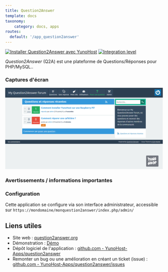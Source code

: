 ```yaml
---
title: Question2Answer
template: docs
taxonomy:
    category: docs, apps
routes:
  default: '/app_question2answer'
---
```


[![Installer Question2Answer avec YunoHost](https://install-app.yunohost.org/install-with-yunohost.svg)](https://install-app.yunohost.org/?app=question2answer) [![Integration level](https://dash.yunohost.org/integration/question2answer.svg)](https://dash.yunohost.org/appci/app/question2answer)

*Question2Answer* (Q2A) est une plateforme de Questions/Réponses pour PHP/MySQL..

### Captures d'écran

![Capture d'écran de Question2Answer](https://github.com/YunoHost-Apps/question2answer_ynh/blob/master/doc/screenshots/install_screenshot.png)

### Avertissements / informations importantes

### Configuration

Cette application se configure via son interface administrateur, accessible sur `https://mondomaine/monquestion2answer/index.php/admin/`

## Liens utiles

+ Site web : [question2answer.org](https://www.question2answer.org/)
+ Démonstration : [Démo](http://demo.question2answer.org/)
+ Dépôt logiciel de l'application : [github.com - YunoHost-Apps/question2answer](https://github.com/YunoHost-Apps/question2answer_ynh)
+ Remonter un bug ou une amélioration en créant un ticket (issue) : [github.com - YunoHost-Apps/question2answer/issues](https://github.com/YunoHost-Apps/question2answer_ynh/issues)
